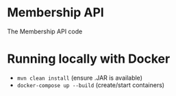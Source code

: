 # Membership API
The Membership API code 

# Running locally with Docker
- `mvn clean install` (ensure .JAR is available)
- `docker-compose up --build` (create/start containers)
